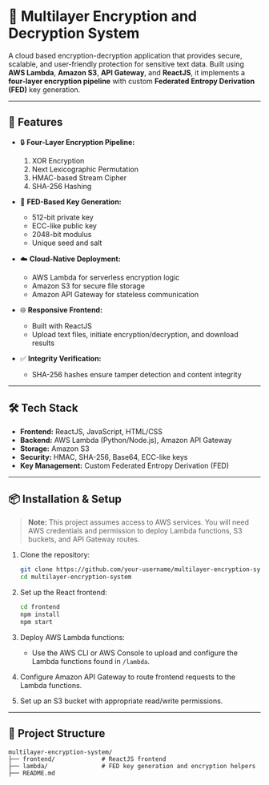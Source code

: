 # 🔐 Multilayer Encryption and Decryption System

A cloud based encryption-decryption application that provides secure, scalable, and user-friendly protection for sensitive text data. Built using **AWS Lambda**, **Amazon S3**, **API Gateway**, and **ReactJS**, it implements a **four-layer encryption pipeline** with custom **Federated Entropy Derivation (FED)** key generation.

---

## 🚀 Features

* 🔒 **Four-Layer Encryption Pipeline:**

  1. XOR Encryption
  2. Next Lexicographic Permutation
  3. HMAC-based Stream Cipher
  4. SHA-256 Hashing

* 🧠 **FED-Based Key Generation:**

  * 512-bit private key
  * ECC-like public key
  * 2048-bit modulus
  * Unique seed and salt

* ☁️ **Cloud-Native Deployment:**

  * AWS Lambda for serverless encryption logic
  * Amazon S3 for secure file storage
  * Amazon API Gateway for stateless communication

* 🌐 **Responsive Frontend:**

  * Built with ReactJS
  * Upload text files, initiate encryption/decryption, and download results

* ✅ **Integrity Verification:**

  * SHA-256 hashes ensure tamper detection and content integrity

---

## 🛠️ Tech Stack

* **Frontend:** ReactJS, JavaScript, HTML/CSS
* **Backend:** AWS Lambda (Python/Node.js), Amazon API Gateway
* **Storage:** Amazon S3
* **Security:** HMAC, SHA-256, Base64, ECC-like keys
* **Key Management:** Custom Federated Entropy Derivation (FED)

---

## 📦 Installation & Setup

> **Note:** This project assumes access to AWS services. You will need AWS credentials and permission to deploy Lambda functions, S3 buckets, and API Gateway routes.

1. Clone the repository:

   ```bash
   git clone https://github.com/your-username/multilayer-encryption-system.git
   cd multilayer-encryption-system
   ```

2. Set up the React frontend:

   ```bash
   cd frontend
   npm install
   npm start
   ```

3. Deploy AWS Lambda functions:

   * Use the AWS CLI or AWS Console to upload and configure the Lambda functions found in `/lambda`.

4. Configure Amazon API Gateway to route frontend requests to the Lambda functions.

5. Set up an S3 bucket with appropriate read/write permissions.

---

## 📁 Project Structure

```
multilayer-encryption-system/
├── frontend/             # ReactJS frontend
├── lambda/               # FED key generation and encryption helpers
├── README.md
```

